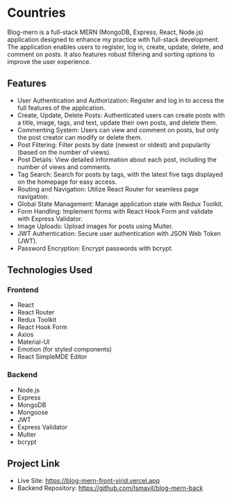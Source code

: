 # Countries

Blog-mern is a full-stack MERN (MongoDB, Express, React, Node.js) application designed to enhance my practice with full-stack development. The application enables users to register, log in, create, update, delete, and comment on posts. It also features robust filtering and sorting options to improve the user experience.

## Features

- User Authentication and Authorization: Register and log in to access the full features of the application.
- Create, Update, Delete Posts: Authenticated users can create posts with a title, image, tags, and text, update their own posts, and delete them.
- Commenting System: Users can view and comment on posts, but only the post creator can modify or delete them.
- Post Filtering: Filter posts by date (newest or oldest) and popularity (based on the number of views).
- Post Details: View detailed information about each post, including the number of views and comments.
- Tag Search: Search for posts by tags, with the latest five tags displayed on the homepage for easy access.
- Routing and Navigation: Utilize React Router for seamless page navigation.
- Global State Management: Manage application state with Redux Toolkit.
- Form Handling: Implement forms with React Hook Form and validate with Express Validator.
- Image Uploads: Upload images for posts using Multer.
- JWT Authentication: Secure user authentication with JSON Web Token (JWT).
- Password Encryption: Encrypt passwords with bcrypt.

## Technologies Used

### Frontend
- React
- React Router
- Redux Toolkit
- React Hook Form
- Axios
- Material-UI
- Emotion (for styled components)
- React SimpleMDE Editor

### Backend
- Node.js
- Express
- MongoDB
- Mongoose
- JWT
- Express Validator
- Multer
- bcrypt

## Project Link
- Live Site: https://blog-mern-front-virid.vercel.app
- Backend Repository: https://github.com/IsmayiI/blog-mern-back
